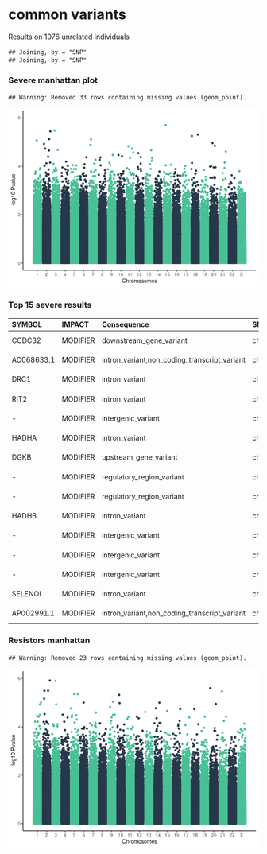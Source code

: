 common variants
================

Results on 1076 unrelated individuals

    ## Joining, by = "SNP"
    ## Joining, by = "SNP"

### Severe manhattan plot

    ## Warning: Removed 33 rows containing missing values (geom_point).

![](common_gwas_files/figure-gfm/q_manhattan_plot-1.png)<!-- -->

### Top 15 severe results

| SYMBOL     | IMPACT   | Consequence                                      | SNP                      |   Pvalue | FDR\_BH | FDR\_BY |
|:-----------|:---------|:-------------------------------------------------|:-------------------------|---------:|--------:|--------:|
| CCDC32     | MODIFIER | downstream\_gene\_variant                        | chr15\_40553905\_CGT\_C  | 2.00e-06 |  0.9881 |       1 |
| AC068633.1 | MODIFIER | intron\_variant,non\_coding\_transcript\_variant | chr3\_118226220\_A\_T    | 3.30e-06 |  0.9881 |       1 |
| DRC1       | MODIFIER | intron\_variant                                  | chr2\_26447115\_A\_T     | 3.60e-06 |  0.9881 |       1 |
| RIT2       | MODIFIER | intron\_variant                                  | chr18\_43077939\_G\_A    | 4.90e-06 |  0.9881 |       1 |
| \-         | MODIFIER | intergenic\_variant                              | chr18\_43141170\_C\_T    | 5.60e-06 |  0.9881 |       1 |
| HADHA      | MODIFIER | intron\_variant                                  | chr2\_26242159\_G\_C     | 7.50e-06 |  0.9881 |       1 |
| DGKB       | MODIFIER | upstream\_gene\_variant                          | chr7\_14905244\_GT\_G    | 7.70e-06 |  0.9881 |       1 |
| \-         | MODIFIER | regulatory\_region\_variant                      | chr1\_2859612\_A\_G      | 8.50e-06 |  0.9881 |       1 |
| \-         | MODIFIER | regulatory\_region\_variant                      | chr20\_11159860\_G\_A    | 1.10e-05 |  0.9881 |       1 |
| HADHB      | MODIFIER | intron\_variant                                  | chr2\_26258591\_G\_A     | 1.19e-05 |  0.9881 |       1 |
| \-         | MODIFIER | intergenic\_variant                              | chr7\_45443910\_A\_ATGTG | 1.30e-05 |  0.9881 |       1 |
| \-         | MODIFIER | intergenic\_variant                              | chr20\_40828006\_C\_T    | 1.41e-05 |  0.9881 |       1 |
| \-         | MODIFIER | intergenic\_variant                              | chr11\_66379908\_C\_CAAA | 1.49e-05 |  0.9881 |       1 |
| SELENOI    | MODIFIER | intron\_variant                                  | chr2\_26371642\_C\_T     | 1.86e-05 |  0.9881 |       1 |
| AP002991.1 | MODIFIER | intron\_variant,non\_coding\_transcript\_variant | chr11\_115732655\_G\_A   | 1.86e-05 |  0.9881 |       1 |

### Resistors manhattan

    ## Warning: Removed 23 rows containing missing values (geom_point).

![](common_gwas_files/figure-gfm/manhattan_plot_resist-1.png)<!-- -->
